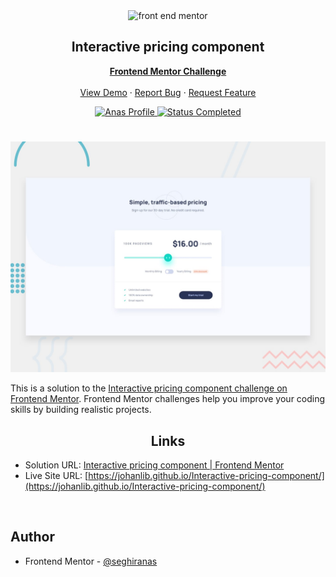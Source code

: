 <div id="top"></div>

<div align="center">

  <img src="https://www.frontendmentor.io/static/images/logo-mobile.svg" alt="front end mentor" width="80">

  <h2 align="center">Interactive pricing component</h2>
  <p align="center">
  <!-- a modifier -->
    <a href="https://www.frontendmentor.io/challenges/Interactive-pricing-component-koxpeBUmI"><strong>Frontend Mentor Challenge</strong></a>
    <br />
    <br />
    <a href="https://johanlib.github.io/Interactive-pricing-component/">View Demo</a>
    ·
    <a href="https://github.com/johanLib/Interactive-pricing-component/issues" target="_blank">Report Bug</a>
    ·
    <a href="https://github.com/johanLib/Interactive-pricing-component/issues" target="_blank">Request Feature</a>
  </p>
</div>

<!-- Bagdes -->
<div align="center">
  <!-- Profile -->
  <a href="https://www.frontendmentor.io/profile/seghiranas">
    <img src="https://img.shields.io/badge/Profile-Seghir%20Anas-07043B?style=for-the-badge&logo=frontendmentor" alt="Anas Profile">
  </a>
  <!-- Status -->
  <a href="#">
    <img src="https://img.shields.io/badge/Status-Completed-brightgreen?style=for-the-badge" alt="Status Completed">
  </a>

</div>

#

<div align="center">

![](./design/desktop-preview.jpg)

</div>

This is a solution to the [Interactive pricing component challenge on Frontend Mentor](https://www.frontendmentor.io/challenges/Interactive-pricing-component-koxpeBUmI). Frontend Mentor challenges help you improve your coding skills by building realistic projects.

<h2 align="center">Links</h2>

- Solution URL: [Interactive pricing component | Frontend Mentor](https://www.frontendmentor.io/solutions/Interactive-pricing-component-solution-5JPlrVzzgi)
- Live Site URL: [https://johanlib.github.io/Interactive-pricing-component/](https://johanlib.github.io/Interactive-pricing-component/)

<br>

## Author

- Frontend Mentor - [@seghiranas](https://www.frontendmentor.io/profile/seghiranas)
